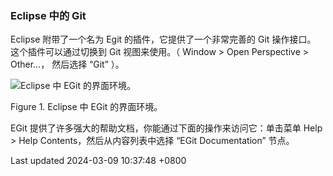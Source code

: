 ### Eclipse 中的 Git

Eclipse 附带了一个名为 Egit 的插件，它提供了一个非常完善的 Git
操作接口。 这个插件可以通过切换到 Git 视图来使用。（ Window \> Open
Perspective \> Other…， 然后选择 “Git” ）。

![Eclipse 中 EGit 的界面环境。](../../../../images/egit.png)

Figure 1. Eclipse 中 EGit 的界面环境。

EGit 提供了许多强大的帮助文档，你能通过下面的操作来访问它：单击菜单 Help
\> Help Contents，然后从内容列表中选择 “EGit Documentation” 节点。

Last updated 2024-03-09 10:37:48 +0800
